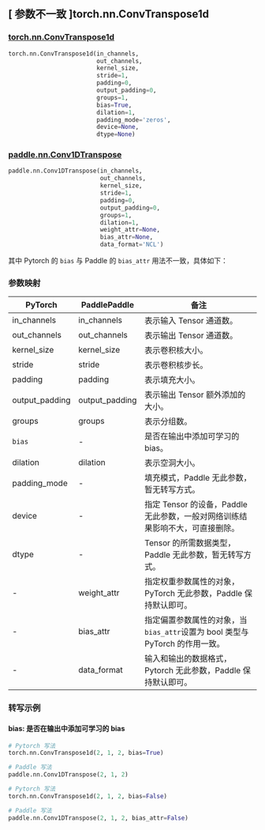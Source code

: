 ## [ 参数不一致 ]torch.nn.ConvTranspose1d
### [torch.nn.ConvTranspose1d](https://pytorch.org/docs/stable/generated/torch.nn.ConvTranspose1d.html?highlight=convtranspose1d#torch.nn.ConvTranspose1d)
```python
torch.nn.ConvTranspose1d(in_channels,
                         out_channels,
                         kernel_size,
                         stride=1,
                         padding=0,
                         output_padding=0,
                         groups=1,
                         bias=True,
                         dilation=1,
                         padding_mode='zeros',
                         device=None,
                         dtype=None)
```

### [paddle.nn.Conv1DTranspose](https://www.paddlepaddle.org.cn/documentation/docs/zh/api/paddle/nn/Conv1DTranspose_cn.html#conv1dtranspose)
```python
paddle.nn.Conv1DTranspose(in_channels,
                          out_channels,
                          kernel_size,
                          stride=1,
                          padding=0,
                          output_padding=0,
                          groups=1,
                          dilation=1,
                          weight_attr=None,
                          bias_attr=None,
                          data_format='NCL')
```

其中 Pytorch 的 `bias` 与 Paddle 的 `bias_attr` 用法不一致，具体如下：
### 参数映射
| PyTorch       | PaddlePaddle | 备注                                                   |
| ------------- | ------------ | ------------------------------------------------------ |
| in_channels          | in_channels            | 表示输入 Tensor 通道数。                           |
| out_channels          | out_channels            | 表示输出 Tensor 通道数。                           |
| kernel_size          | kernel_size            | 表示卷积核大小。                           |
| stride          | stride            | 表示卷积核步长。                           |
| padding          | padding            | 表示填充大小。                           |
| output_padding          | output_padding            | 表示输出 Tensor 额外添加的大小。                           |
| groups          | groups            | 表示分组数。                           |
| `bias`          | -            | 是否在输出中添加可学习的 bias。                             |
| dilation          | dilation            | 表示空洞大小。                           |
| padding_mode  | -            | 填充模式，Paddle 无此参数，暂无转写方式。                                              |
| device        | -            | 指定 Tensor 的设备，Paddle 无此参数，一般对网络训练结果影响不大，可直接删除。   |
| dtype         | -            | Tensor 的所需数据类型，Paddle 无此参数，暂无转写方式。                                  |
| -             | weight_attr  | 指定权重参数属性的对象，PyTorch 无此参数，Paddle 保持默认即可。 |
| -             | bias_attr    | 指定偏置参数属性的对象，当`bias_attr`设置为 bool 类型与 PyTorch 的作用一致。 |
| -             | data_format  | 输入和输出的数据格式，Pytorch 无此参数，Paddle 保持默认即可。                                  |


### 转写示例
#### bias: 是否在输出中添加可学习的 bias
```python
# Pytorch 写法
torch.nn.ConvTranspose1d(2, 1, 2, bias=True)

# Paddle 写法
paddle.nn.Conv1DTranspose(2, 1, 2)
```
```python
# Pytorch 写法
torch.nn.ConvTranspose1d(2, 1, 2, bias=False)

# Paddle 写法
paddle.nn.Conv1DTranspose(2, 1, 2, bias_attr=False)
```
